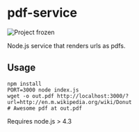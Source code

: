 # pdf-service

![Project frozen](https://img.shields.io/badge/status-frozen-blue.png)

Node.js service that renders urls as pdfs.

## Usage

```
npm install
PORT=3000 node index.js
wget -o out.pdf http://localhost:3000/?url=http://en.m.wikipedia.org/wiki/Donut
# Awesome pdf at out.pdf
```

Requires node.js > 4.3
